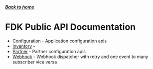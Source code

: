 ##### [Back to home](../../README.md)

# FDK Public API Documentation


* [Configuration](CONFIGURATION.md) - Application configuration apis 
* [Inventory](INVENTORY.md) -  
* [Partner](PARTNER.md) - Partner configuration apis 
* [Webhook](WEBHOOK.md) - Webhook dispatcher with retry and one event to many subscriber vice versa 

